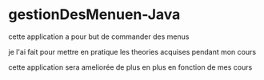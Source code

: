 # gestionDesMenuen-Java



cette application a pour but de commander des menus

je l'ai fait pour mettre en pratique les theories acquises pendant mon cours 

cette application sera ameliorée de plus en plus en fonction de  mes cours 


